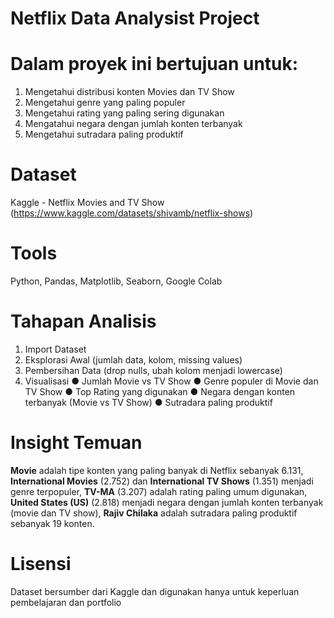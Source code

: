 # Netflix Data Analysist Project 

# Dalam proyek ini bertujuan untuk:
1. Mengetahui distribusi konten Movies dan TV Show
2. Mengetahui genre yang paling populer
3. Mengetahui rating yang paling sering digunakan
4. Mengatahui negara dengan jumlah konten terbanyak
5. Mengetahui sutradara paling produktif

# Dataset 
Kaggle - Netflix Movies and TV Show (https://www.kaggle.com/datasets/shivamb/netflix-shows)


# Tools
Python, Pandas, Matplotlib, Seaborn, Google Colab

# Tahapan Analisis
1. Import Dataset
2. Eksplorasi Awal (jumlah data, kolom, missing values)
3. Pembersihan Data (drop nulls, ubah kolom menjadi lowercase)
4. Visualisasi
● Jumlah Movie vs TV Show
● Genre populer di Movie dan TV Show
● Top Rating yang digunakan
● Negara dengan konten terbanyak (Movie vs TV Show)
● Sutradara paling produktif

# Insight Temuan
**Movie** adalah tipe konten yang paling banyak di Netflix sebanyak 6.131, 
**International Movies** (2.752) dan **International TV Shows** (1.351) menjadi genre terpopuler,
**TV-MA** (3.207) adalah rating paling umum digunakan, 
**United States (US)** (2.818) menjadi negara dengan jumlah konten terbanyak (movie dan TV show),
**Rajiv Chilaka** adalah sutradara paling produktif sebanyak 19 konten.

# Lisensi
Dataset bersumber dari Kaggle dan digunakan hanya untuk keperluan pembelajaran dan portfolio
